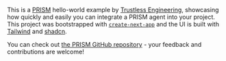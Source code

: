 This is a [PRISM](https://prism.sh/) hello-world example by [Trustless Engineering](https://trustless.engineering/), showcasing how quickly and easily you can integrate a PRISM agent into your project. This project was bootstrapped with [`create-next-app`](https://github.com/vercel/next.js/tree/canary/packages/create-next-app) and the UI is built with [Tailwind](https://tailwindcss.com/) and [shadcn](https://ui.shadcn.com/).

You can check out [the PRISM GitHub repository](https://github.com/prism-sh) - your feedback and contributions are welcome!
